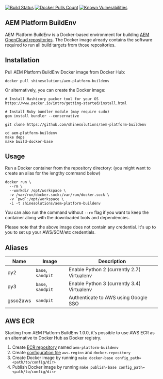 [![Build Status](https://github.com/shinesolutions/aem-platform-buildenv/workflows/CI/badge.svg)](https://github.com/shinesolutions/aem-platform-buildenv/actions?query=workflow%3ACI)
[![Docker Pulls Count](https://img.shields.io/docker/pulls/shinesolutions/aem-platform-buildenv.svg)](https://hub.docker.com/r/shinesolutions/aem-platform-buildenv/)
[![Known Vulnerabilities](https://snyk.io/test/github/shinesolutions/aem-platform-buildenv/badge.svg)](https://snyk.io/test/github/shinesolutions/aem-platform-buildenv)

AEM Platform BuildEnv
---------------------

AEM Platform BuildEnv is a Docker-based environment for building [AEM OpenCloud repositories](https://github.com/topics/aem-opencloud). The Docker image already contains the software required to run all build targets from those repositories.

Installation
------------

Pull AEM Platform BuildEnv Docker image from Docker Hub:

    docker pull shinesolutions/aem-platform-buildenv

Or alternatively, you can create the Docker image:

    # Install Hashicorp packer tool for your OS
    https://www.packer.io/intro/getting-started/install.html

    # Install Ruby bundler module (may require sudo)
    gem install bundler --conservative

    git clone https://github.com/shinesolutions/aem-platform-buildenv

    cd aem-platform-buildenv
    make deps
    make build-docker-base

Usage
-----

Run a Docker container from the repository directory:
(you might want to create an alias for the lengthy command below)

    docker run \
      --rm \
      --workdir /opt/workspace \
      -v /var/run/docker.sock:/var/run/docker.sock \
      -v `pwd`:/opt/workspace \
      -i -t shinesolutions/aem-platform-buildenv

You can also run the command without `--rm` flag if you want to keep the container along with the downloaded tools and dependencies.

Please note that the above image does not contain any credential. It's up to you to set up your AWS/SCM/etc credentials.

Aliases
-------

| Name | Image | Description |
|------|-------|-------------|
| py2 | `base`, `sandpit` | Enable Python 2 (currently 2.7) Virtualenv |
| py3 | `base`, `sandpit` | Enable Python 3 (currently 3.4) Virtualenv |
| gsso2aws | `sandpit` | Authenticate to AWS using Google SSO |

AWS ECR
-------

Starting from AEM Platform BuildEnv 1.0.0, it's possible to use AWS ECR as an alternative to Docker Hub as Docker registry.

1. Create [ECR repository](https://docs.aws.amazon.com/AmazonECR/latest/userguide/repository-create.html) named `aem-platform-buildenv`
2. Create [configuration file](https://github.com/shinesolutions/aem-platform-buildenv/blob/master/docs/configuration.md) `aws.region` and `docker.repository`
3. Create Docker image by running `make docker-base config_path=<path/to/config/dir>`
4. Publish Docker image by running `make publish-base config_path=<path/to/config/dir>`
